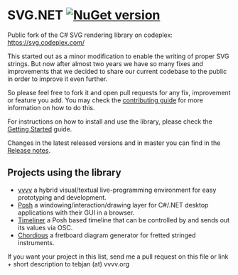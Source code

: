 # SVG.NET [![NuGet version](https://badge.fury.io/nu/svg.svg)](https://badge.fury.io/nu/svg)

Public fork of the C# SVG rendering library on codeplex: https://svg.codeplex.com/

This started out as a minor modification to enable the writing of proper SVG strings. But now after almost two years we have so many fixes and improvements that we decided to share our current codebase to the public in order to improve it even further.

So please feel free to fork it and open pull requests for any fix, improvement or feature you add. 
You may check the [contributing guide](https://github.com/vvvv/SVG/blob/master/CONTRIBUTING.md) for more information on how to do this. 

For instructions on how to install and use the library, please check the [Getting Started](https://github.com/vvvv/SVG/wiki/Getting-started) guide.

Changes in the latest released versions and in master you can find in the 
[Release notes](https://github.com/vvvv/SVG/wiki/Release-Notes).

## Projects using the library

* [vvvv](http://vvvv.org) a hybrid visual/textual live-programming environment for easy prototyping and development.
* [Posh](https://github.com/vvvv/Posh) a windowing/interaction/drawing layer for C#/.NET desktop applications with their GUI in a browser. 
* [Timeliner](https://github.com/vvvv/Timeliner) a Posh based timeline that can be controlled by and sends out its values via OSC.
* [Chordious](http://chordious.com) a fretboard diagram generator for fretted stringed instruments.

If you want your project in this list, send me a pull request on this file or link + short description to tebjan (at) vvvv.org
